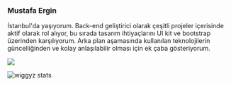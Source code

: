 ### Mustafa Ergin
İstanbul'da yaşıyorum. Back-end geliştirici olarak çeşitli projeler içerisinde aktif olarak rol alıyor, bu sırada tasarım ihtiyaçlarını UI kit ve bootstrap üzerinden karşılıyorum. Arka plan aşamasında kullanılan teknolojilerin güncelliğinden ve kolay anlaşılabilir olması için ek çaba gösteriyorum.

![](https://komarev.com/ghpvc/?username=wiggyz)

![wiggyz stats](https://github-readme-stats.vercel.app/api?username=wiggyz&show_icons=true&theme=radical)
